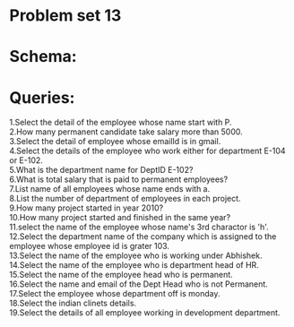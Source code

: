 # Problem set 13

# Schema:

# Queries:<br>
1.Select the detail of the employee whose name start with P.<br>
2.How many permanent candidate take salary more than 5000.<br>
3.Select the detail of employee whose emailId is in gmail.<br>
4.Select the details of the employee who work either for department E-104 or E-102.<br>
5.What is the department name for DeptID E-102?<br>
6.What is total salary that is paid to permanent employees?<br>
7.List name of all employees whose name ends with a.<br>
8.List the number of department of employees in each project.<br>
9.How many project started in year 2010?<br>
10.How many project started and finished in the same year?<br>
11.select the name of the employee whose name's 3rd charactor is 'h'.<br>
12.Select the department name of the company which is assigned to the employee whose employee id is grater 103.<br>
13.Select the name of the employee who is working under Abhishek.<br>
14.Select the name of the employee who is department head of HR.<br>
15.Select the name of the employee head who is permanent.<br>
16.Select the name and email of the Dept Head who is not Permanent.<br>
17.Select the employee whose department off is monday.<br>
18.Select the indian clinets details.<br>
19.Select the details of all employee working in development department.


       
        
		
        
       
        
